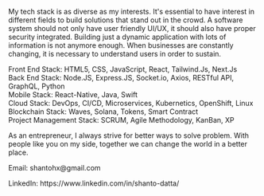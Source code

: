 My tech stack is as diverse as my interests. It's essential to have interest in different fields 
to build solutions that stand out in the crowd. A software system should not only have user friendly 
UI/UX, it should also have proper security integrated. Building just a dynamic application with lots of information is not anymore enough. 
When businesses are constantly changing, it is necessary to understand users in order to sustain.

<p></p>
Front End Stack: HTML5, CSS, JavaScript, React, Tailwind.Js, Next.Js</br>
Back End Stack: Node.JS, Express.JS, Socket.io, Axios, RESTful API, GraphQL, Python </br>
Mobile Stack: React-Native, Java, Swift </br>
Cloud Stack: DevOps, CI/CD, Microservices, Kubernetics, OpenShift, Linux</br>
Blockchain Stack: Waves, Solana, Tokens, Smart Contract</br>
Project Management Stack: SCRUM, Agile Methodology, KanBan, XP</br>

<p>As an entrepreneur, I always strive for better ways to solve problem. 
With people like you on my side, together we can change the world in a better place. </p>

<p>Email: shantohx@gmail.com</p>
<p>LinkedIn: https://www.linkedin.com/in/shanto-datta/<p>
